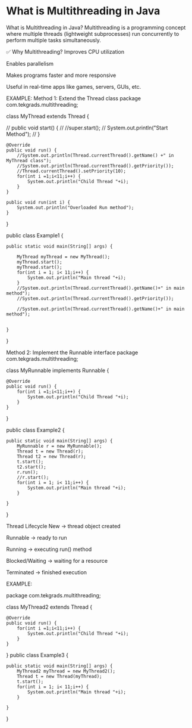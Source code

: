 # What is Multithreading in Java

What is Multithreading in Java?
Multithreading is a programming concept where multiple threads (lightweight subprocesses) run concurrently to perform multiple tasks simultaneously.

✅ Why Multithreading?
Improves CPU utilization

Enables parallelism

Makes programs faster and more responsive

Useful in real-time apps like games, servers, GUIs, etc.

EXAMPLE:
Method 1: Extend the Thread class
package com.tekgrads.multithreading;


class MyThread extends Thread {
	
	
//	public void start() {
//		//super.start();
//		System.out.println("Start Method");
//	}
	
	@Override
	public void run() {
		//System.out.println(Thread.currentThread().getName() +" in MyThread class");
		//System.out.println(Thread.currentThread().getPriority());
		//Thread.currentThread().setPriority(10);
		for(int i =1;i<11;i++) {
			System.out.println("Child Thread "+i);
		}
	}
	
	public void run(int i) {
		System.out.println("Overloaded Run method");
	}
	
}

public class Example1 {

	public static void main(String[] args) {
		
		MyThread myThread = new MyThread();
		myThread.start();
		myThread.start();
		for(int i = 1; i< 11;i++) {
			System.out.println("Main thread "+i);
		}
		//System.out.println(Thread.currentThread().getName()+" in main method");
		//System.out.println(Thread.currentThread().getPriority());
		
		//System.out.println(Thread.currentThread().getName()+" in main method");
		

	}

}

Method 2: Implement the Runnable interface
package com.tekgrads.multithreading;

class MyRunnable implements Runnable {

	@Override
	public void run() {
		for(int i =1;i<11;i++) {
			System.out.println("Child Thread "+i);
		}		
	}	
}

public class Example2 {

	public static void main(String[] args) {
		MyRunnable r = new MyRunnable();		
		Thread t = new Thread(r);
		Thread t2 = new Thread(r);
		t.start();
		t2.start();
		r.run();
		//r.start();
		for(int i = 1; i< 11;i++) {
			System.out.println("Main thread "+i);
		}

	}

}

Thread Lifecycle
New → thread object created

Runnable → ready to run

Running → executing run() method

Blocked/Waiting → waiting for a resource

Terminated → finished execution

EXAMPLE:


package com.tekgrads.multithreading;

class MyThread2 extends Thread {
	
	@Override
	public void run() {	
		for(int i =1;i<11;i++) {
			System.out.println("Child Thread "+i);
		}
	}
	
}
public class Example3 {

	public static void main(String[] args) {
		MyThread2 myThread = new MyThread2();
		Thread t = new Thread(myThread);
		t.start();
		for(int i = 1; i< 11;i++) {
			System.out.println("Main thread "+i);
		}

	}

}
